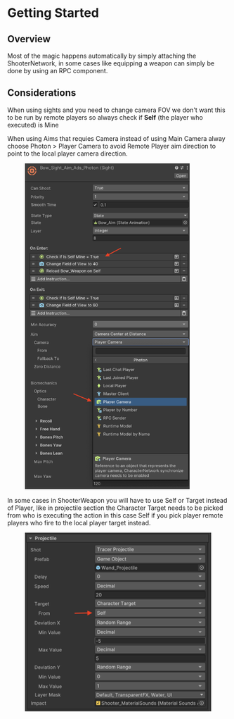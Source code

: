 # Getting Started

## Overview

Most of the magic happens automatically by simply attaching the ShooterNetwork, in some cases like equipping a weapon can simply be done by using an RPC component.

## Considerations

When using sights and you need to change camera FOV we don't want this to be run by remote players so always check if **Self** (the player who executed) is Mine&#x20;

When using Aims that requies Camera instead of using Main Camera alway choose Photon > Player Camera to avoid Remote Player aim direction to point to the local player camera direction.

<div align="left">

<figure><img src="../../../.gitbook/assets/image (1) (1) (1).png" alt="" width="375"><figcaption></figcaption></figure>

</div>

In some cases in ShooterWeapon you will have to use Self or Target instead of Player, like in projectile section the Character Target needs to be picked from who is executing the action in this case Self if you pick player remote players who fire to the local player target instead.

<figure><img src="../../../.gitbook/assets/image (2) (1).png" alt=""><figcaption></figcaption></figure>
